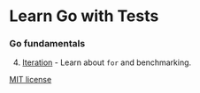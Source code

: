 # Learn Go with Tests

### Go fundamentals

4. [Iteration](https://github.com/quii/learn-go-with-tests/blob/61b4b6e0ffb9e655df5fe499b254e1b6cdbf79aa/iteration.md) - Learn about `for` and benchmarking.

[MIT license](LICENSE.md)
